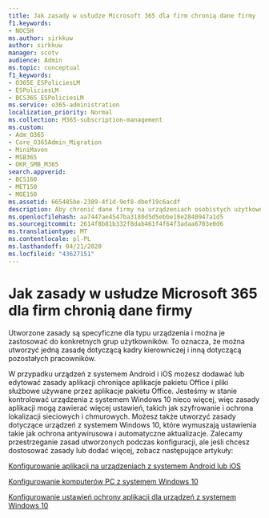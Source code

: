 ```yaml
---
title: Jak zasady w usłudze Microsoft 365 dla firm chronią dane firmy
f1.keywords:
- NOCSH
ms.author: sirkkuw
author: sirkkuw
manager: scotv
audience: Admin
ms.topic: conceptual
f1_keywords:
- O365E_ESPoliciesLM
- ESPoliciesLM
- BCS365_ESPoliciesLM
ms.service: o365-administration
localization_priority: Normal
ms.collection: M365-subscription-management
ms.custom:
- Adm_O365
- Core_O365Admin_Migration
- MiniMaven
- MSB365
- OKR_SMB_M365
search.appverid:
- BCS160
- MET150
- MOE150
ms.assetid: 665485be-2389-4f1d-9ef8-dbef19c6acdf
description: Aby chronić dane firmy na urządzeniach osobistych użytkowników, użyj zasad docelowych dla określonych urządzeń i grup zabezpieczeń.
ms.openlocfilehash: aa7447ae4547ba3180d5d5ebbe18e2840947a1d5
ms.sourcegitcommit: 2614f8b81b332f8dab461f4f64f3adaa6703e0d6
ms.translationtype: MT
ms.contentlocale: pl-PL
ms.lasthandoff: 04/21/2020
ms.locfileid: "43627151"
---
```

# <a name="how-policies-in-microsoft-365-for-business-protect-company-data"></a>Jak zasady w usłudze Microsoft 365 dla firm chronią dane firmy

Utworzone zasady są specyficzne dla typu urządzenia i można je zastosować do konkretnych grup użytkowników. To oznacza, że można utworzyć jedną zasadę dotyczącą kadry kierowniczej i inną dotyczącą pozostałych pracowników.
  
W przypadku urządzeń z systemem Android i iOS możesz dodawać lub edytować zasady aplikacji chroniące aplikacje pakietu Office i pliki służbowe używane przez aplikacje pakietu Office. Jesteśmy w stanie kontrolować urządzenia z systemem Windows 10 nieco więcej, więc zasady aplikacji mogą zawierać więcej ustawień, takich jak szyfrowanie i ochrona lokalizacji sieciowych i chmurowych. Możesz także utworzyć zasady dotyczące urządzeń z systemem Windows 10, które wymuszają ustawienia takie jak ochrona antywirusowa i automatyczne aktualizacje. Zalecamy przestrzeganie zasad utworzonych podczas konfiguracji, ale jeśli chcesz dostosować zasady lub dodać więcej, zobacz następujące artykuły:
  
[Konfigurowanie aplikacji na urządzeniach z systemem Android lub iOS](app-protection-settings-for-android-and-ios.md)
  
[Konfigurowanie komputerów PC z systemem Windows 10](protection-settings-for-windows-10-pcs.md)
  
[Konfigurowanie ustawień ochrony aplikacji dla urządzeń z systemem Windows 10](protection-settings-for-windows-10-devices.md)
  

